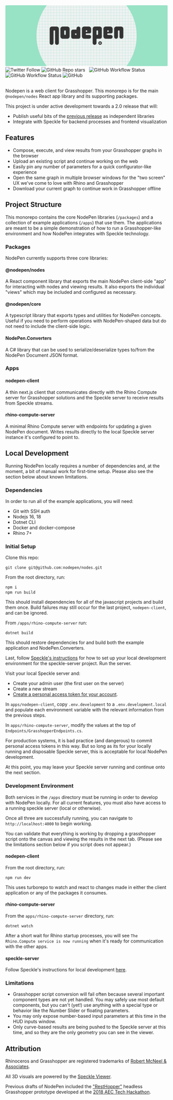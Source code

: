 <img src="np-banner.png" >

<div>
<img alt="Twitter Follow" src="https://img.shields.io/twitter/follow/NodePenIO?style=social">
<img alt="GitHub Repo stars" src="https://img.shields.io/github/stars/nodepen/nodes?style=social">
&nbsp;
<img alt="GitHub Workflow Status" src="https://img.shields.io/github/actions/workflow/status/nodepen/nodes/ci-nodes.yml?label=nodes&style=flat-square">
<img alt="GitHub Workflow Status" src="https://img.shields.io/github/actions/workflow/status/nodepen/nodes/ci-converters.yml?label=converters&style=flat-square">
<!-- <img alt="npm (scoped)" src="https://img.shields.io/npm/v/@nodepen/nodes?style=flat-square"> -->
<img alt="GitHub" src="https://img.shields.io/github/license/nodepen/nodes?style=flat-square">
</div>
<br />

Nodepen is a web client for Grasshopper. This monorepo is for the main `@nodepen/nodes` React app library and its supporting packages.

This project is under active development towards a 2.0 release that will:

- Publish useful bits of the [previous release](https://github.com/nodepen/nodes/releases/tag/1.0.0) as independent libraries
- Integrate with Speckle for backend processes and frontend visualization

## Features

- Compose, execute, and view results from your Grasshopper graphs in the browser
- Upload an existing script and continue working on the web
- Easily pin any number of parameters for a quick configurator-like experience
- Open the same graph in multiple browser windows for the "two screen" UX we've come to love with Rhino and Grasshopper
- Download your current graph to continue work in Grasshopper offline

## Project Structure

This monorepo contains the core NodePen libraries (`/packages`) and a collection of example applications (`/apps`) that use them. The applications are meant to be a simple demonstration of how to run a Grasshopper-like environment and how NodePen integrates with Speckle technology.

### Packages

NodePen currently supports three core libraries:

#### @nodepen/nodes

A React component library that exports the main NodePen client-side "app" for interacting with nodes and viewing results. It also exports the individual "views" which may be included and configured as necessary.

#### @nodepen/core

A typescript library that exports types and utilities for NodePen concepts. Useful if you need to perform operations with NodePen-shaped data but do not need to include the client-side logic.

#### NodePen.Converters

A C# library that can be used to serialize/deserialize types to/from the NodePen Document JSON format.

### Apps

#### nodepen-client

A thin next.js client that communicates directly with the Rhino Compute server for Grasshopper solutions and the Speckle server to receive results from Speckle streams.

#### rhino-compute-server

A minimal Rhino Compute server with endpoints for updating a given NodePen document. Writes results directly to the local Speckle server instance it's configured to point to.

## Local Development

Running NodePen locally requires a number of dependencies and, at the moment, a bit of manual work for first-time setup. Please also see the section below about known limitations.

### Dependencies

In order to run all of the example applications, you will need:

- Git with SSH auth
- Nodejs 16, 18
- Dotnet CLI
- Docker and docker-compose
- Rhino 7+

### Initial Setup

Clone this repo:

```
git clone git@github.com:nodepen/nodes.git
```

From the root directory, run:

```
npm i
npm run build
```

This should install dependencies for all of the javascript projects and build them once. Build failures may still occur for the last project, `nodepen-client`, and can be ignored.

From `/apps/rhino-compute-server` run:

```
dotnet build
```

This should restore dependencies for and build both the example application and NodePen.Converters.

Last, follow [Speckle's instructions](https://speckle.guide/dev/server-local-dev.html) for how to set up your local development environment for the speckle-server project. Run the server.

Visit your local Speckle server and:

- Create your admin user (the first user on the server)
- Create a new stream
- [Create a personal access token for your account](https://speckle.guide/dev/tokens.html).

In `apps/nodepen-client`, copy `.env.development` to a `.env.development.local` and populate each environment variable with the relevant information from the previous steps.

In `apps/rhino-compute-server`, modify the values at the top of `Endpoints/GrasshopperEndpoints.cs`.

For production systems, it is bad practice (and dangerous) to commit personal access tokens in this way. But so long as its for your locally running and disposable Speckle server, this is acceptable for local NodePen development.

At this point, you may leave your Speckle server running and continue onto the next section.

### Development Environment

Both services in the `/apps` directory must be running in order to develop with NodePen locally. For all current features, you must also have access to a running speckle server (local or otherwise).

Once all three are successfully running, you can navigate to `http://localhost:4000` to begin working.

You can validate that everything is working by dropping a grasshopper script onto the canvas and viewing the results in the next tab. (Please see the limitations section below if you script does not appear.)

#### nodepen-client

From the root directory, run:

```
npm run dev
```

This uses turborepo to watch and react to changes made in either the client application or any of the packages it consumes.

#### rhino-compute-server

From the `apps/rhino-compute-server` directory, run:

```
dotnet watch
```

After a short wait for Rhino startup processes, you will see `The Rhino.Compute service is now running` when it's ready for communication with the other apps.

#### speckle-server

Follow Speckle's instructions for local development [here](https://speckle.guide/dev/server-local-dev.html).

### Limitations

- Grasshopper script conversion will fail often because several important component types are not yet handled. You may safely use most default components, but you can't (yet!) use anything with a special type or behavior like the Number Slider or floating parameters.
- You may only expose number-based input parameters at this time in the HUD inputs window.
- Only curve-based results are being pushed to the Speckle server at this time, and so they are the only geometry you can see in the viewer.

## Attribution

Rhinoceros and Grasshopper are registered trademarks of [Robert McNeel & Associates](https://www.rhino3d.com).

All 3D visuals are powered by the [Speckle Viewer](https://github.com/specklesystems/speckle-server/tree/main/packages/viewer).

Previous drafts of NodePen included the ["RestHopper"](https://github.com/RESThopper/resthopper.grasshopper) headless Grasshopper prototype developed at the [2018 AEC Tech Hackathon](http://core.thorntontomasetti.com/aec-tech-2018/aec-tech-2018-hackathon/2018-aec-tech-hackathon-github-repos/).
